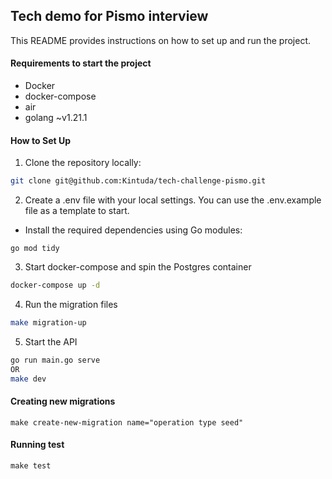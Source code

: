## Tech demo for Pismo interview

This README provides instructions on how to set up and run the project.

#### Requirements to start the project

- Docker
- docker-compose
- air
- golang ~v1.21.1

#### How to Set Up
1. Clone the repository locally:
```bash
git clone git@github.com:Kintuda/tech-challenge-pismo.git
```

2. Create a .env file with your local settings. You can use the .env.example file as a template to start.

* Install the required dependencies using Go modules:
```
go mod tidy
```

3. Start docker-compose and spin the Postgres container
```bash
docker-compose up -d
```

4. Run the migration files
```bash
make migration-up
```

5. Start the API
```bash
go run main.go serve
OR
make dev
```

#### Creating new migrations
```
make create-new-migration name="operation type seed"
```

#### Running test
```
make test
```
